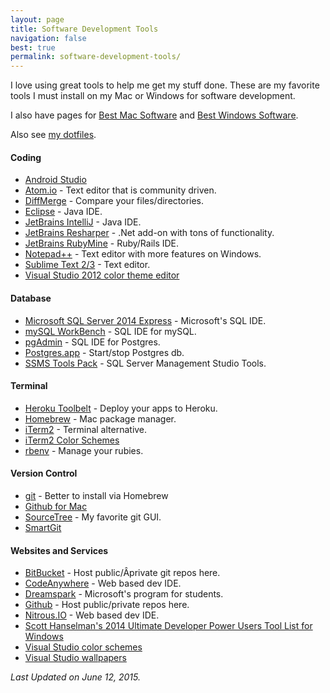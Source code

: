 ```yaml
---
layout: page
title: Software Development Tools
navigation: false
best: true
permalink: software-development-tools/
---
```


I love using great tools to help me get my stuff done. These are my favorite tools I must install on my Mac or Windows for software development.

I also have pages for <a href="/best/mac-software/">Best Mac Software</a> and <a href="/best/windows-software/">Best Windows Software</a>.

Also see [my dotfiles](https://github.com/sunpech/dotfiles).

#### Coding

* [Android Studio](http://developer.android.com/sdk/installing/studio.html)
* [Atom.io](http://atom.io/) - Text editor that is community driven.
* [DiffMerge](http://www.sourcegear.com/diffmerge/) - Compare your files/directories.
* [Eclipse](http://www.eclipse.org/) - Java IDE.
* [JetBrains IntelliJ](http://www.jetbrains.com/idea/) - Java IDE.
* [JetBrains Resharper](http://www.jetbrains.com/resharper/) - .Net add-on with tons of functionality.
* [JetBrains RubyMine](http://www.jetbrains.com/ruby/) - Ruby/Rails IDE.
* [Notepad++](http://notepad-plus.sourceforge.net/) - Text editor with more features on Windows.
* [Sublime Text 2/3](http://www.sublimetext.com/) - Text editor.
* [Visual Studio 2012 color theme editor](http://visualstudiogallery.msdn.microsoft.com/366ad100-0003-4c9a-81a8-337d4e7ace05)

#### Database

* [Microsoft SQL Server 2014 Express](https://msdn.microsoft.com/en-us/sqlserver2014express.aspx) - Microsoft's SQL IDE.
* [mySQL WorkBench](http://www.mysql.com/downloads/workbench/) - SQL IDE for mySQL.
* [pgAdmin](http://www.pgadmin.org/) - SQL IDE for Postgres.
* [Postgres.app](http://postgresapp.com/) - Start/stop Postgres db.
* [SSMS Tools Pack](http://www.ssmstoolspack.com/) - SQL Server Management Studio Tools.

#### Terminal

* [Heroku Toolbelt](https://toolbelt.heroku.com/) - Deploy your apps to Heroku.
* [Homebrew](http://brew.sh/) - Mac package manager.
* [iTerm2](http://www.iterm2.com/) - Terminal alternative.
* [iTerm2 Color Schemes](http://iterm2colorschemes.com/)
* [rbenv](https://github.com/sstephenson/rbenv) - Manage your rubies.

#### Version Control

* [git](http://git-scm.com/) - Better to install via Homebrew
* [Github for Mac](https://mac.github.com/)
* [SourceTree](http://www.sourcetreeapp.com/) - My favorite git GUI.
* [SmartGit](http://www.syntevo.com/smartgithg/index.html)

#### Websites and Services

* [BitBucket](http://bitbucket.org/) - Host public/Âprivate git repos here.
* [CodeAnywhere](https://codeanywhere.com) - Web based dev IDE.
* [Dreamspark](https://www.dreamspark.com) - Microsoft's program for students.
* [Github](https://github.com/) - Host public/private repos here.
* [Nitrous.IO](https://www.nitrous.io/join/eS1vRwA3uVY?utm_source=nitrous.io&utm_medium=copypaste&utm_campaign=referral) - Web based dev IDE.
* [Scott Hanselman's 2014 Ultimate Developer Power Users Tool List for Windows](http://www.hanselman.com/blog/ScottHanselmans2014UltimateDeveloperAndPowerUsersToolListForWindows.aspx)
* [Visual Studio color schemes](http://studiostyl.es/)
* [Visual Studio wallpapers](http://visualstudiowallpapers.com/)

<i>Last Updated on June 12, 2015.</i>
